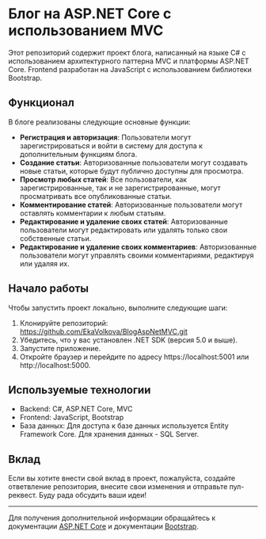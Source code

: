# Блог на ASP.NET Core с использованием MVC

Этот репозиторий содержит проект блога, написанный на языке C# с использованием архитектурного паттерна MVC и платформы ASP.NET Core. Frontend разработан на JavaScript с использованием библиотеки Bootstrap.

## Функционал

В блоге реализованы следующие основные функции:
- **Регистрация и авторизация**: Пользователи могут зарегистрироваться и войти в систему для доступа к дополнительным функциям блога.
- **Создание статьи**: Авторизованные пользователи могут создавать новые статьи, которые будут публично доступны для просмотра.
- **Просмотр любых статей**: Все пользователи, как зарегистрированные, так и не зарегистрированные, могут просматривать все опубликованные статьи.
- **Комментирование статей**: Авторизованные пользователи могут оставлять комментарии к любым статьям.
- **Редактирование и удаление своих статей**: Авторизованные пользователи могут редактировать или удалять только свои собственные статьи.
- **Редактирование и удаление своих комментариев**: Авторизованные пользователи могут управлять своими комментариями, редактируя или удаляя их.

## Начало работы

Чтобы запустить проект локально, выполните следующие шаги:
1. Клонируйте репозиторий: https://github.com/EkaVolkova/BlogAspNetMVC.git
2. Убедитесь, что у вас установлен .NET SDK (версия 5.0 и выше).
3. Запустите приложение.
4. Откройте браузер и перейдите по адресу https://localhost:5001 или http://localhost:5000.

## Используемые технологии
- Backend: C#, ASP.NET Core, MVC
- Frontend: JavaScript, Bootstrap
- База данных: Для доступа к базе данных используется Entity Framework Core. Для хранения данных - SQL Server.

## Вклад

Если вы хотите внести свой вклад в проект, пожалуйста, создайте ответвление репозитория, внесите свои изменения и отправьте пул-реквест. Буду рада обсудить ваши идеи!


---

Для получения дополнительной информации обращайтесь к документации [ASP.NET Core](https://learn.microsoft.com/ru-ru/aspnet/core/introduction-to-aspnet-core?view=aspnetcore-5.0) и документации [Bootstrap](https://bootstrap-4.ru/docs/5.3/getting-started/introduction/).

